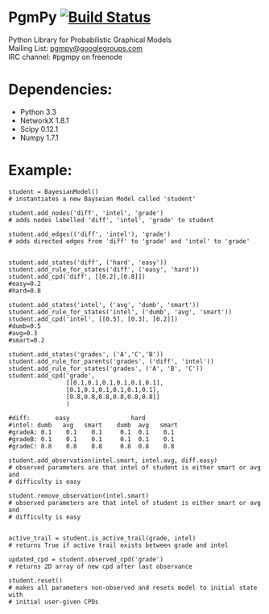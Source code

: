 PgmPy [![Build Status](https://travis-ci.org/PgmPy/PgmPy.png)](https://travis-ci.org/PgmPy/PgmPy)
=====

Python Library for Probabilistic Graphical Models  
Mailing List: pgmpy@googlegroups.com  
IRC channel: #pgmpy on freenode

Dependencies:
=============
- Python 3.3
- NetworkX 1.8.1
- Scipy 0.12.1
- Numpy 1.7.1

Example:
========
```python3
student = BayesianModel()
# instantiates a new Bayseian Model called 'student'

student.add_nodes('diff', 'intel', 'grade')
# adds nodes labelled 'diff', 'intel', 'grade' to student

student.add_edges(('diff', 'intel'), 'grade')
# adds directed edges from 'diff' to 'grade' and 'intel' to 'grade'


student.add_states('diff', ('hard', 'easy'))
student.add_rule_for_states('diff', ('easy', 'hard'))
student.add_cpd('diff', [[0.2],[0.8]])
#easy=0.2
#hard=0.8

student.add_states('intel', ('avg', 'dumb', 'smart'))
student.add_rule_for_states('intel', ('dumb', 'avg', 'smart'))
student.add_cpd('intel', [[0.5], [0.3], [0.2]]) 
#dumb=0.5
#avg=0.3
#smart=0.2

student.add_states('grades', ('A','C','B'))
student.add_rule_for_parents('grades', ('diff', 'intel'))
student.add_rule_for_states('grades', ('A', 'B', 'C'))
student.add_cpd('grade',
                [[0.1,0.1,0.1,0.1,0.1,0.1],
                [0.1,0.1,0.1,0.1,0.1,0.1], 
                [0.8,0.8,0.8,0.8,0.8,0.8]]
                )

#diff:       easy                 hard
#intel: dumb   avg   smart    dumb  avg   smart
#gradeA: 0.1    0.1    0.1     0.1  0.1    0.1  
#gradeB: 0.1    0.1    0.1     0.1  0.1    0.1
#gradeC: 0.8    0.8    0.8     0.8  0.8    0.8

student.add_observation(intel.smart, intel.avg, diff.easy)
# observed parameters are that intel of student is either smart or avg and 
# difficulty is easy

student.remove_observation(intel.smart)
# observed parameters are that intel of student is either smart or avg and 
# difficulty is easy


active_trail = student.is_active_trail(grade, intel)
# returns True if active trail exists between grade and intel

updated_cpd = student.observed_cpd('grade')
# returns 2D array of new cpd after last observance

student.reset()
# makes all parameters non-observed and resets model to initial state with 
# initial user-given CPDs
```
